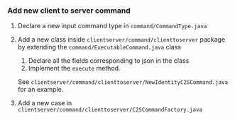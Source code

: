 ### Add new client to server command

1. Declare a new input command type in `command/CommandType.java`

2. Add a new class inside `clientserver/command/clienttoserver` package by extending the `command/ExecutableCommand.java` class
   1. Declare all the fields corresponding to json in the class
   2. Implement the `execute` method.
   
   See `clientserver/command/clienttoserver/NewIdentityC2SCommand.java` for an example.

3. Add a new case in `clientserver/command/clienttoserver/C2SCommandFactory.java`
